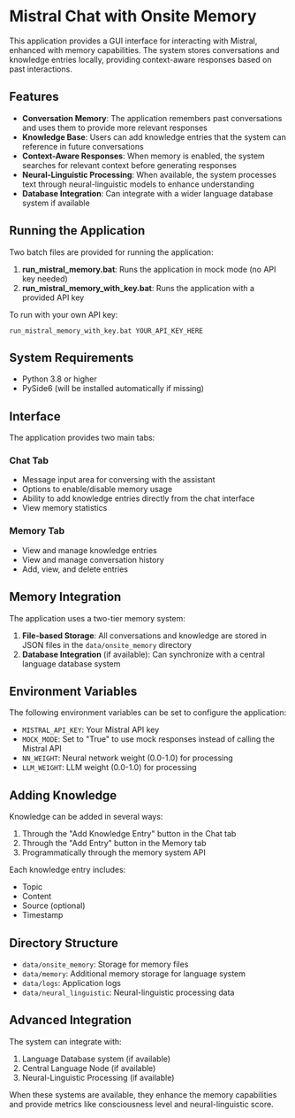 # Mistral Chat with Onsite Memory

This application provides a GUI interface for interacting with Mistral, enhanced with memory capabilities. The system stores conversations and knowledge entries locally, providing context-aware responses based on past interactions.

## Features

- **Conversation Memory**: The application remembers past conversations and uses them to provide more relevant responses
- **Knowledge Base**: Users can add knowledge entries that the system can reference in future conversations
- **Context-Aware Responses**: When memory is enabled, the system searches for relevant context before generating responses
- **Neural-Linguistic Processing**: When available, the system processes text through neural-linguistic models to enhance understanding
- **Database Integration**: Can integrate with a wider language database system if available

## Running the Application

Two batch files are provided for running the application:

1. **run_mistral_memory.bat**: Runs the application in mock mode (no API key needed)
2. **run_mistral_memory_with_key.bat**: Runs the application with a provided API key

To run with your own API key:
```
run_mistral_memory_with_key.bat YOUR_API_KEY_HERE
```

## System Requirements

- Python 3.8 or higher
- PySide6 (will be installed automatically if missing)

## Interface

The application provides two main tabs:

### Chat Tab
- Message input area for conversing with the assistant
- Options to enable/disable memory usage
- Ability to add knowledge entries directly from the chat interface
- View memory statistics

### Memory Tab
- View and manage knowledge entries
- View and manage conversation history
- Add, view, and delete entries

## Memory Integration

The application uses a two-tier memory system:

1. **File-based Storage**: All conversations and knowledge are stored in JSON files in the `data/onsite_memory` directory
2. **Database Integration** (if available): Can synchronize with a central language database system

## Environment Variables

The following environment variables can be set to configure the application:

- `MISTRAL_API_KEY`: Your Mistral API key
- `MOCK_MODE`: Set to "True" to use mock responses instead of calling the Mistral API
- `NN_WEIGHT`: Neural network weight (0.0-1.0) for processing
- `LLM_WEIGHT`: LLM weight (0.0-1.0) for processing

## Adding Knowledge

Knowledge can be added in several ways:

1. Through the "Add Knowledge Entry" button in the Chat tab
2. Through the "Add Entry" button in the Memory tab
3. Programmatically through the memory system API

Each knowledge entry includes:
- Topic
- Content
- Source (optional)
- Timestamp

## Directory Structure

- `data/onsite_memory`: Storage for memory files
- `data/memory`: Additional memory storage for language system
- `data/logs`: Application logs
- `data/neural_linguistic`: Neural-linguistic processing data

## Advanced Integration

The system can integrate with:

1. Language Database system (if available)
2. Central Language Node (if available)
3. Neural-Linguistic Processing (if available)

When these systems are available, they enhance the memory capabilities and provide metrics like consciousness level and neural-linguistic score. 